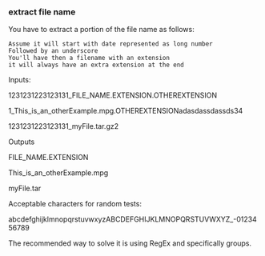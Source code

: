 ### extract file name

You have to extract a portion of the file name as follows:

    Assume it will start with date represented as long number
    Followed by an underscore
    You'll have then a filename with an extension
    it will always have an extra extension at the end

Inputs:

1231231223123131_FILE_NAME.EXTENSION.OTHEREXTENSION

1_This_is_an_otherExample.mpg.OTHEREXTENSIONadasdassdassds34

1231231223123131_myFile.tar.gz2

Outputs

FILE_NAME.EXTENSION

This_is_an_otherExample.mpg

myFile.tar

Acceptable characters for random tests:

abcdefghijklmnopqrstuvwxyzABCDEFGHIJKLMNOPQRSTUVWXYZ_-0123456789

The recommended way to solve it is using RegEx and specifically groups.

